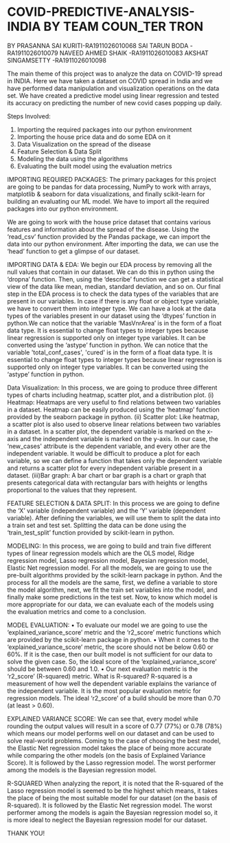 # COVID-PREDICTIVE-ANALYSIS-INDIA BY TEAM COUN_TER TRON
BY PRASANNA SAI KURITI-RA1911026010068
   SAI TARUN BODA     -RA1911026010079
   NAVEED AHMED SHAIK -RA1911026010083
   AKSHAT SINGAMSETTY -RA1911026010098


The main theme of this project was to analyze the data on COVID-19 spread in INDIA. Here we have taken a dataset on COVID spread in India and we have performed data manipulation and visualization operations on the data set. We have created a predictive model using linear regression and tested its accuracy on predicting the number of new covid cases popping up daily.

Steps Involved:
1.	Importing the required packages into our python environment
2.	Importing the house price data and do some EDA on it
3.	Data Visualization on the spread of the disease
4.	Feature Selection & Data Split
5.	Modeling the data using the algorithms
6.	Evaluating the built model using the evaluation metrics


IMPORTING REQUIRED PACKAGES:
The primary packages for this project are going to be pandas for data processing, NumPy to work with arrays, matplotlib & seaborn for data visualizations, and finally scikit-learn for building an evaluating our ML model. We have to import all the required packages into our python environment.

We are going to work with the house price dataset that contains various features and information about the spread of the disease. Using the ‘read_csv’ function provided by the Pandas package, we can import the data into our python environment. After importing the data, we can use the ‘head’ function to get a glimpse of our dataset.

IMPORTING DATA & EDA:
We begin our EDA process by removing all the null values that contain in our dataset. We can do this in python using the ‘dropna’ function.
Then, using the ‘describe’ function we can get a statistical view of the data like mean, median, standard deviation, and so on.
Our final step in the EDA process is to check the data types of the variables that are present in our variables. In case if there is any float or object type variable, we have to convert them into integer type. We can have a look at the data types of the variables present in our dataset using the ‘dtypes’ function in python.We can notice that the variable ‘MasVnrArea’ is in the form of a float data type. It is essential to change float types to integer types because linear regression is supported only on integer type variables. It can be converted using the ‘astype’ function in python.
We can notice that the variable 'total_conf_cases', 'cured' is in the form of a float data type. It is essential to change float types to integer types because linear regression is supported only on integer type variables. It can be converted using the ‘astype’ function in python.

Data Visualization:
In this process, we are going to produce three different types of charts including heatmap, scatter plot, and a distribution plot.
(i) Heatmap:
Heatmaps are very useful to find relations between two variables in a dataset. Heatmap can be easily produced using the ‘heatmap’ function provided by the seaborn package in python.
(ii) Scatter plot:
Like heatmap, a scatter plot is also used to observe linear relations between two variables in a dataset. In a scatter plot, the dependent variable is marked on the x-axis and the independent variable is marked on the y-axis. In our case, the ‘new_cases' attribute is the dependent variable, and every other are the independent variable. It would be difficult to produce a plot for each variable, so we can define a function that takes only the dependent variable and returns a scatter plot for every independent variable present in a dataset.
(iii)Bar graph:
A bar chart or bar graph is a chart or graph that presents categorical data with rectangular bars with heights or lengths proportional to the values that they represent.

FEATURE SELECTION & DATA SPLIT:
In this process we are going to define the ‘X’ variable (independent variable) and the ‘Y’ variable (dependent variable). After defining the variables, we will use them to split the data into a train set and test set. Splitting the data can be done using the ‘train_test_split’ function provided by scikit-learn in python.

MODELING:
In this process, we are going to build and train five different types of linear regression models which are the OLS model, Ridge regression model, Lasso regression model, Bayesian regression model, Elastic Net regression model. For all the models, we are going to use the pre-built algorithms provided by the scikit-learn package in python. And the process for all the models are the same, first, we define a variable to store the model algorithm, next, we fit the train set variables into the model, and finally make some predictions in the test set.
Now, to know which model is more appropriate for our data, we can evaluate each of the models using the evaluation metrics and come to a conclusion.

MODEL EVALUATION:
•	To evaluate our model we are going to use the ‘explained_variance_score’ metric and the ‘r2_score’ metric functions which are provided by the scikit-learn package in python.
•	When it comes to the ‘explained_variance_score’ metric, the score should not be below 0.60 or 60%. If it is the case, then our built model is not sufficient for our data to solve the given case. So, the ideal score of the ‘explained_variance_score’ should be between 0.60 and 1.0.
•	Our next evaluation metric is the ‘r2_score’ (R-squared) metric. What is R-squared? R-squared is a measurement of how well the dependent variable explains the variance of the independent variable. It is the most popular evaluation metric for regression models. The ideal ‘r2_score’ of a build should be more than 0.70 (at least > 0.60).

EXPLAINED VARIANCE SCORE:
We can see that, every model while rounding the output values will result in a score of 0.77 (77%) or 0.78 (78%) which means our model performs well on our dataset and can be used to solve real-world problems. Coming to the case of choosing the best model, the Elastic Net regression model takes the place of being more accurate while comparing the other models (on the basis of Explained Variance Score). It is followed by the Lasso regression model. The worst performer among the models is the Bayesian regression model.

R-SQUARED
When analyzing the report, it is noted that the R-squared of the Lasso regression model is seemed to be the highest which means, it takes the place of being the most suitable model for our dataset (on the basis of R-squared). It is followed by the Elastic Net regression model. The worst performer among the models is again the Bayesian regression model so, it is more ideal to neglect the Bayesian regression model for our dataset.

THANK YOU!
